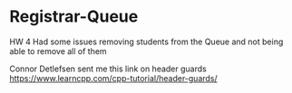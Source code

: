# Registrar-Queue
HW 4 
Had some issues removing students from the Queue and not being able to remove all of them

Connor Detlefsen sent me this link on header guards
  https://www.learncpp.com/cpp-tutorial/header-guards/
